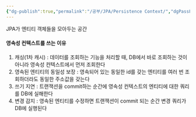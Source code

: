 ```yaml
---
{"dg-publish":true,"permalink":"/공부/JPA/Persistence Context/","dgPassFrontmatter":true}
---
```



JPA가 엔티티 객체들을 모아두는 공간

#### 영속성 컨텍스트를 쓰는 이유
1. 캐싱(1차 캐시) : 데이터를 조회하는 기능을 처리할 때, DB에서 바로 조회하는 것이 아니라 영속성 컨텍스트에서 먼저 조회한다
2. 영속된 엔티티의 동일성 보장 : 영속되어 있는 동일한 id를 갖는 엔티티를 여러 번 조회하더라도 동일한 주소값을 갖는다
3. 쓰기 지연 : 트랜잭션을 commit하는 순간에 영속성 컨텍스트의 엔티티에 대한 쿼리를 DB에 실해한다
4. 변경 감지 : 영속된 엔티티를 수정하면 트랜잭션이 commit 되는 순간 변경 쿼리가 DB에 실행된다